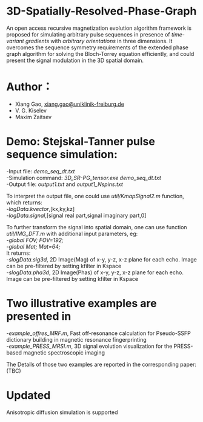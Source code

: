 # 3D-Spatially-Resolved-Phase-Graph 
An open access recursive magnetization evolution algorithm framework is proposed for simulating arbitrary pulse sequences in presence of *time-variant gradients* with *arbitrary orientations* in three dimensions. 
It overcomes the sequence symmetry requirements of the extended phase graph algorithm for solving the Bloch-Torrey equation efficiently, and could present the signal modulation in the 3D spatial domain. 

# Author： 
- Xiang Gao, xiang.gao@uniklinik-freiburg.de
- V. G. Kiselev 
- Maxim Zaitsev

# Demo: Stejskal-Tanner pulse sequence simulation:  
-Input file: *demo_seq_dt.txt*  
-Simulation command: *3D_SR-PG_tensor.exe demo_seq_dt.txt*  
-Output file: *output1.txt* and *output1_Nspins.txt*  

To interpret the output file, one could use *util/KmapSignal2.m* function, which returns:  
-*logData.kvector*,[kx,ky,kz]  
-*logData.signal*,[signal real part,signal imaginary part,0]   

To further transform the signal into spatial domain, one can use function *util/IMG_DFT.m* with additional input parameters, eg:  
-*global FOV; FOV=192;*  
-*global Mat; Mat=64;*  
It returns:  
-*slogData.sig3d*, 2D Image(Mag) of x-y, y-z, x-z plane for each echo. Image can be pre-filtered by setting kfilter in Kspace    
-*slogData.pha3d*, 2D Image(Phas) of x-y, y-z, x-z plane for each echo. Image can be pre-filtered by setting kfilter in Kspace    

# Two illustrative examples are presented in  
-*example_offres_MRF.m*, Fast off-resonance calculation for Pseudo-SSFP dictionary building in magnetic resonance fingerprinting  
-*example_PRESS_MRSI.m*, 3D signal evolution visualization for the PRESS-based magnetic spectroscopic imaging   

The Details of those two examples are reported in the corresponding paper:  
(TBC)  
  
# Updated
Anisotropic diffusion simulation is supported
  
